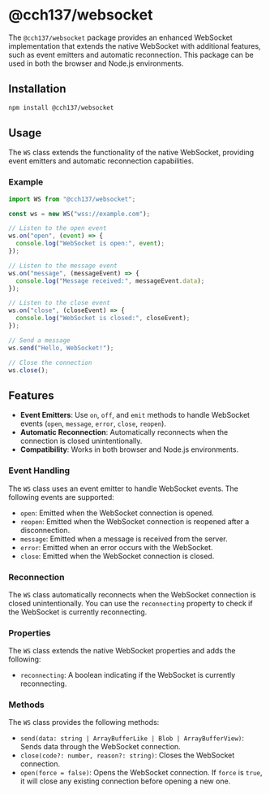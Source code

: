 # @cch137/websocket

The `@cch137/websocket` package provides an enhanced WebSocket implementation that extends the native WebSocket with additional features, such as event emitters and automatic reconnection. This package can be used in both the browser and Node.js environments.

## Installation

```bash
npm install @cch137/websocket
```

## Usage

The `WS` class extends the functionality of the native WebSocket, providing event emitters and automatic reconnection capabilities.

### Example

```typescript
import WS from "@cch137/websocket";

const ws = new WS("wss://example.com");

// Listen to the open event
ws.on("open", (event) => {
  console.log("WebSocket is open:", event);
});

// Listen to the message event
ws.on("message", (messageEvent) => {
  console.log("Message received:", messageEvent.data);
});

// Listen to the close event
ws.on("close", (closeEvent) => {
  console.log("WebSocket is closed:", closeEvent);
});

// Send a message
ws.send("Hello, WebSocket!");

// Close the connection
ws.close();
```

## Features

- **Event Emitters**: Use `on`, `off`, and `emit` methods to handle WebSocket events (`open`, `message`, `error`, `close`, `reopen`).
- **Automatic Reconnection**: Automatically reconnects when the connection is closed unintentionally.
- **Compatibility**: Works in both browser and Node.js environments.

### Event Handling

The `WS` class uses an event emitter to handle WebSocket events. The following events are supported:

- `open`: Emitted when the WebSocket connection is opened.
- `reopen`: Emitted when the WebSocket connection is reopened after a disconnection.
- `message`: Emitted when a message is received from the server.
- `error`: Emitted when an error occurs with the WebSocket.
- `close`: Emitted when the WebSocket connection is closed.

### Reconnection

The `WS` class automatically reconnects when the WebSocket connection is closed unintentionally. You can use the `reconnecting` property to check if the WebSocket is currently reconnecting.

### Properties

The `WS` class extends the native WebSocket properties and adds the following:

- `reconnecting`: A boolean indicating if the WebSocket is currently reconnecting.

### Methods

The `WS` class provides the following methods:

- `send(data: string | ArrayBufferLike | Blob | ArrayBufferView)`: Sends data through the WebSocket connection.
- `close(code?: number, reason?: string)`: Closes the WebSocket connection.
- `open(force = false)`: Opens the WebSocket connection. If `force` is `true`, it will close any existing connection before opening a new one.
